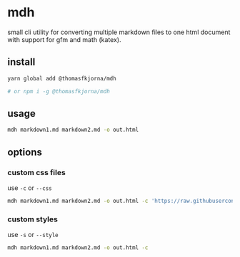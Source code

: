# mdh

small cli utility for converting multiple markdown files to one html document with support for gfm and math (katex).

## install

```sh
yarn global add @thomasfkjorna/mdh

# or npm i -g @thomasfkjorna/mdh
```

## usage

```sh
mdh markdown1.md markdown2.md -o out.html
```

## options

### custom css files

use `-c` or `--css`

```sh
mdh markdown1.md markdown2.md -o out.html -c 'https://raw.githubusercontent.com/thomasfkjorna/mdh/katex.min.css'
```

### custom styles

use `-s` or `--style`

```sh
mdh markdown1.md markdown2.md -o out.html -c
```
